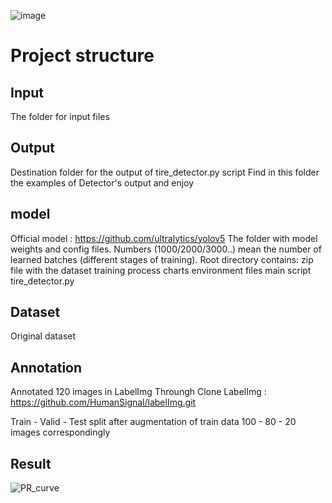 ![image](https://github.com/Mohnish-Sonkusale/Tyres-Detection-Using-YoloV5/assets/153887010/b698b238-bd9d-435b-80e8-7554059a0953)

# Project structure
## Input
The folder for input files

## Output
Destination folder for the output of tire_detector.py script
Find in this folder the examples of Detector's output and enjoy

## model
Official model : https://github.com/ultralytics/yolov5
The folder with model weights and config files. Numbers (1000/2000/3000..) mean the number of learned batches (different stages of training).
Root directory contains:
zip file with the dataset
training process charts
environment files
main script tire_detector.py

## Dataset
Original dataset

## Annotation
Annotated 120 images in LabelImg Throungh Clone 
LabelImg : https://github.com/HumanSignal/labelImg.git

Train - Valid - Test split after augmentation of train data
100 - 80 - 20 images correspondingly

## Result
![PR_curve](https://github.com/Mohnish-Sonkusale/Tyres-Detection-Using-YoloV5/assets/153887010/df6d97e0-1a22-4d3b-96d7-b345481d1cfd)

